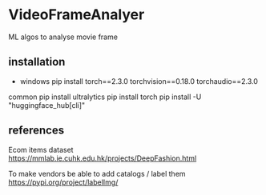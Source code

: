 # VideoFrameAnalyer
ML algos to analyse movie frame


## installation
- windows
pip install torch==2.3.0 torchvision==0.18.0 torchaudio==2.3.0

common
pip install ultralytics
pip install torch
pip install -U "huggingface_hub[cli]"

## references
Ecom items dataset
https://mmlab.ie.cuhk.edu.hk/projects/DeepFashion.html

To make vendors be able to add catalogs / label them
https://pypi.org/project/labelImg/